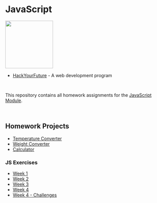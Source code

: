# JavaScript

<img src="https://upload.wikimedia.org/wikipedia/commons/9/99/Unofficial_JavaScript_logo_2.svg" width="150">

* [HackYourFuture](https://github.com/HackYourFuture) - A web development program

<br/>

This repository contains all homework assignments for the [JavaScript Module](https://github.com/HackYourFuture/JavaScript/).

<br/>

## Homework Projects
* [Temperature Converter](https://marzfd.github.io/Temperature-Converter/index.html)
* [Weight Converter](https://marzfd.github.io/Weight-Converter/index.html)
* [Calculator](https://marzfd.github.io/JavaScript/week1/Calculator/index.html)

### JS Exercises
* [Week 1](https://github.com/marzfd/JavaScript/tree/main/week1/JS-Exercises)
* [Week 2](https://github.com/marzfd/JavaScript/tree/main/week2/JS-Exercises)
* [Week 3](https://github.com/marzfd/JavaScript/tree/main/week3/JS-Exercises)
* [Week 4](https://github.com/marzfd/JavaScript/tree/main/week4/Exercises)
* [Week 4 - Challenges](https://github.com/marzfd/JavaScript/tree/main/week4/Challenges)
